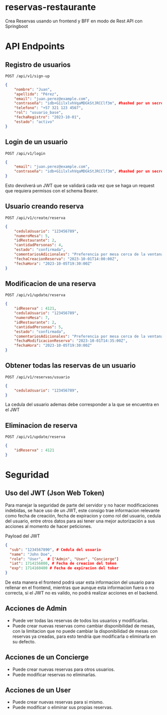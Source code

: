 # reservas-restaurante
Crea Reservas usando un frontend y BFF en modo de Rest API con Springboot


# API Endpoints

## Registro de usuarios
```POST /api/v1/sign-up```

```JSON
{
    "nombre": "Juan",
    "apellido": "Pérez",
    "email": "juan.perez@example.com",
    "contraseña": "idb+G1ilxlvhVqaMDGkStJRCClf3m", #hashed por un secreto antes de enviarse al backend
    "telefono": "+57 321 123 4567",
    "rol": "usuario_base",
    "fechaRegistro": "2023-10-01",
    "estado": "activo"
}
```

## Login de un usuario
```POST /api/v1/login```

```JSON
{
    "email": "juan.perez@example.com",
    "contraseña": "idb+G1ilxlvhVqaMDGkStJRCClf3m", #hashed por un secreto antes de enviarse al backend
}
```
Esto devolverá un JWT que se validará cada vez que se haga un request que requiera permisos con el schema Bearer.


## Usuario creando reserva
```POST /api/v1/create/reserva```

```JSON
{
    "cedulaUsuario": "123456789",
    "numeroMesa": 5,
    "idRestaurante": 2,
    "cantidadPersonas": 4,
    "estado": "confirmada",
    "comentariosAdicionales": "Preferencia por mesa cerca de la ventana",
    "fechaCreacionReserva": "2023-10-01T14:00:00Z",
    "fechaHora": "2023-10-05T19:30:00Z"
}
```



## Modificacion de una reserva
```POST /api/v1/update/reserva```

```JSON
{
    "idReserva" : 4121,
    "cedulaUsuario": "123456789",
    "numeroMesa": 7,
    "idRestaurante": 2,
    "cantidadPersonas": 5,
    "estado": "confirmada",
    "comentariosAdicionales": "Preferencia por mesa cerca de la ventana con silla para bebé",
    "fechaModificacionReserva": "2023-10-01T14:35:00Z",
    "fechaHora": "2023-10-05T19:30:00Z"
}
```


## Obtener todas las reservas de un usuario
```POST /api/v1/reservas/usuario```

```JSON
{
    "cedulaUsuario": "123456789",
}
```
La cedula del usuario ademas debe corresponder a la que se encuentra en el JWT



## Eliminacion de reserva
```POST /api/v1/update/reserva```

```JSON
{
    "idReserva" : 4121
}
```

# Seguridad

## Uso del JWT (Json Web Token)
Para manejar la seguridad de parte del servidor y no hacer modificaciones indebidas, se hace uso de un JWT, este consigo trae informacion relevante como fecha de creación, fecha de expiracion y como rol del usuario, cedula del usuario, entre otros datos para asi tener una mejor autorización a sus acciones al momento de hacer peticiones.

Payload del JWT
```JSON
{
  "sub": "1234567890", # Cedula del usuario
  "name": "John Doe",
  "role": "User",  # ["Admin", "User", "Concierge"]
  "iat": 1714156800, # Fecha de creacion del token
  "exp": 1714160400 # Fecha de expiracion del toker
}
```

De esta manera el frontend podrá usar esta informacion del usuario para rellenar en el frontend, mientras que aunque esta informacion fuera o no correcta, si el JWT no es valido, no podrá realizar acciones en el backend. 

## Acciones de Admin
* Puede ver todas las reservas de todos los usuarios y modificarlas.
* Puede crear nuevas reservas como cambiar disponibilidad de mesas, con la limitacion que no puede cambiar la disponibilidad de mesas con reservas ya creadas, para esto tendría que modificarla o eliminarla en su defecto.

## Acciones de un Concierge
* Puede crear nuevas reservas para otros usuarios.
* Puede modificar reservas no eliminarlas.

## Acciones de un User
* Puede crear nuevas reservas para si mismo.
* Puede modificar o eliminar sus propias reservas.
